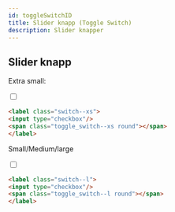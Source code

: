 ```yaml
---
id: toggleSwitchID
title: Slider knapp (Toggle Switch)
description: Slider knapper
---
```


## Slider knapp

Extra small:

<label class="switch--xs">
<input type="checkbox"/>
<span class="toggle_switch--xs round"></span>
</label>

```markdown
<label class="switch--xs">
<input type="checkbox"/>
<span class="toggle_switch--xs round"></span>
</label>
```

Small/Medium/large

<label class="switch--l">
<input type="checkbox"/>
<span class="toggle_switch--l round"></span>
</label>

```markdown
<label class="switch--l">
<input type="checkbox"/>
<span class="toggle_switch--l round"></span>
</label>
```

